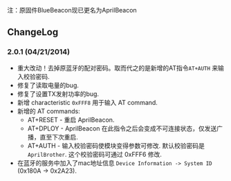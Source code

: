 

注：原固件BlueBeacon现已更名为AprilBeacon

## ChangeLog

### 2.0.1 (04/21/2014)

  - 重大改动！去掉原蓝牙的配对密码。取而代之的是新增的AT指令`AT+AUTH` 来输入校验密码.
  - 修复了读取电量的bug.
  - 修复了设置TX发射功率的bug.
  - 新增 characteristic `0xFFF8` 用于输入 AT command.
  - 新增的 AT commands:
      - AT+RESET - 重启 AprilBeacon.
      - AT+DPLOY - AprilBeacon 在此指令之后会变成不可连接状态，仅发送广播，直至下次重启.
      - AT+AUTH - 输入校验密码使模块变得参数可修改. 默认校验密码是 `AprilBrother`. 这个校验密码可通过
        0xFFF6 修改.
  - 在蓝牙的服务中加入了mac地址信息 `Device Information -> System ID` (0x180A -\>
    0x2A23).